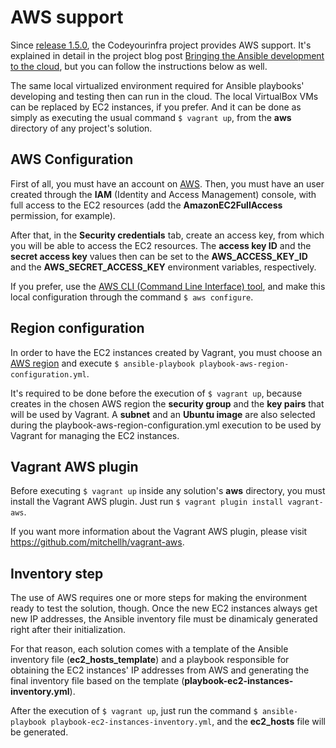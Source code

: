 # AWS support

Since [release 1.5.0](https://github.com/esign-consulting/codeyourinfra/tree/1.5.0), the Codeyourinfra project provides AWS support. It's explained in detail in the project blog post [Bringing the Ansible development to the cloud](http://codeyourinfra.today/bringing-the-ansible-development-to-the-cloud), but you can follow the instructions below as well.

The same local virtualized environment required for Ansible playbooks' developing and testing then can run in the cloud. The local VirtualBox VMs can be replaced by EC2 instances, if you prefer. And it can be done as simply as executing the usual command `$ vagrant up`, from the **aws** directory of any project's solution.

## AWS Configuration

First of all, you must have an account on [AWS](https://aws.amazon.com). Then, you must have an user created through the **IAM** (Identity and Access Management) console, with full access to the EC2 resources (add the **AmazonEC2FullAccess** permission, for example).

After that, in the **Security credentials** tab, create an access key, from which you will be able to access the EC2 resources. The **access key ID** and the **secret access key** values then can be set to the **AWS_ACCESS_KEY_ID** and the **AWS_SECRET_ACCESS_KEY** environment variables, respectively.

If you prefer, use the [AWS CLI (Command Line Interface) tool](http://docs.aws.amazon.com/cli/latest/userguide/cli-chap-welcome.html), and make this local configuration through the command `$ aws configure`.

## Region configuration

In order to have the EC2 instances created by Vagrant, you must choose an [AWS region](http://docs.aws.amazon.com/general/latest/gr/rande.html) and execute `$ ansible-playbook playbook-aws-region-configuration.yml`.

It's required to be done before the execution of `$ vagrant up`, because creates in the chosen AWS region the **security group** and the **key pairs** that will be used by Vagrant. A **subnet** and an **Ubuntu image** are also selected during the playbook-aws-region-configuration.yml execution to be used by Vagrant for managing the EC2 instances.


## Vagrant AWS plugin

Before executing `$ vagrant up` inside any solution's **aws** directory, you must install the Vagrant AWS plugin. Just run `$ vagrant plugin install vagrant-aws`.

If you want more information about the Vagrant AWS plugin, please visit https://github.com/mitchellh/vagrant-aws.

## Inventory step

The use of AWS requires one or more steps for making the environment ready to test the solution, though. Once the new EC2 instances always get new IP addresses, the Ansible inventory file must be dinamicaly generated right after their initialization.

For that reason, each solution comes with a template of the Ansible inventory file (**ec2_hosts_template**) and a playbook responsible for obtaining the EC2 instances' IP addresses from AWS and generating the final inventory file based on the template (**playbook-ec2-instances-inventory.yml**).

After the execution of `$ vagrant up`, just run the command `$ ansible-playbook playbook-ec2-instances-inventory.yml`, and the **ec2_hosts** file will be generated.